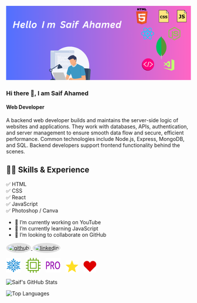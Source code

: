 ![My Banner](https://raw.githubusercontent.com/saif209/life-story/main/welcome-banner.png)



### Hi there 👋, I am Saif Ahamed
#### Web Developer


A backend web developer builds and maintains the server-side logic of websites and applications. They work with databases, APIs, authentication, and server management to ensure smooth data flow and secure, efficient performance. Common technologies include Node.js, Express, MongoDB, and SQL. Backend developers support frontend functionality behind the scenes.


<h2 align="left">👨‍💻 Skills & Experience</h2>

<p align="left">
  ✅ HTML <br>
  ✅ CSS <br>
  ✅ React <br>
  ✅ JavaScript <br>
  ✅ Photoshop / Canva
</p>


- 🔭 I’m currently working on YouTube 
- 🌱 I’m currently learning JavaScript 
- 👯 I’m looking to collaborate on GitHub 


<a href="https://github.com/saif209" target="_blank">
  <img src="https://cdn.jsdelivr.net/npm/simple-icons@3.0.1/icons/github.svg" 
       alt="github" 
       height="40" 
       width="40" 
       style="background-color:#e0e0e0; border-radius:50%; padding:5px;">
</a>

<a href="https://www.linkedin.com/in/saif-ahamed-199603303/" target="_blank">
  <img src="https://cdn.jsdelivr.net/npm/simple-icons@3.0.1/icons/linkedin.svg" 
       alt="linkedin" 
       height="40" 
       width="40" 
       style="background-color:#e0e0e0; border-radius:50%; padding:5px;">
</a>




<a href='https://archiveprogram.github.com/'><img src='https://raw.githubusercontent.com/acervenky/animated-github-badges/master/assets/acbadge.gif' width='40' height='40'></a> <a href='https://docs.github.com/en/developers'><img src='https://raw.githubusercontent.com/acervenky/animated-github-badges/master/assets/devbadge.gif' width='40' height='40'></a> <a href='https://github.com/pricing'><img src='https://raw.githubusercontent.com/acervenky/animated-github-badges/master/assets/pro.gif' width='40' height='40'></a> <a href='https://stars.github.com/'><img src='https://raw.githubusercontent.com/acervenky/animated-github-badges/master/assets/starbadge.gif' width='35' height='35'></a> <a href='https://docs.github.com/en/github/supporting-the-open-source-community-with-github-sponsors'><img src='https://raw.githubusercontent.com/acervenky/animated-github-badges/master/assets/sponsorbadge.gif' width='35' height='35'></a> 

![Saif's GitHub Stats](https://github-readme-stats.vercel.app/api?username=saif209&show_icons=true&include_all_commits=true&count_private=true&theme=github_dark)

![Top Languages](https://github-readme-stats.vercel.app/api/top-langs/?username=saif209&layout=compact&theme=github_dark)




 




